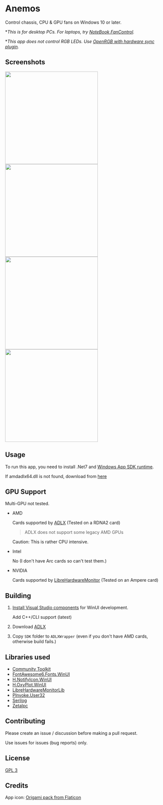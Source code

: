 ﻿# Anemos

Control chassis, CPU & GPU fans on Windows 10 or later.

\**This is for desktop PCs. For laptops, try [NoteBook FanControl](https://github.com/hirschmann/nbfc).*

\**This app does not control RGB LEDs. Use [OpenRGB with hardware sync plugin](https://openrgb.org/plugins.html).*

## Screenshots

<div>
<img src="https://user-images.githubusercontent.com/80553357/234269155-ae4615f5-4366-4591-834c-8157454d6f41.PNG" width=300>
<img src="https://user-images.githubusercontent.com/80553357/234269167-7eb35b24-0dcf-4b3b-ad87-593ce694f361.PNG" width=300>
<img src="https://user-images.githubusercontent.com/80553357/234269184-f3476c61-0703-4f31-b106-fdefc38a94f2.PNG" width=300>
<img src="https://user-images.githubusercontent.com/80553357/234269194-73c74ed9-29e3-47d0-b3c8-dd0194d221e3.PNG" width=300>
</div>

## Usage

To run this app, you need to install .Net7 and [Windows App SDK runtime](https://learn.microsoft.com/en-us/windows/apps/windows-app-sdk/downloads).

If amdadlx64.dll is not found, download from [here](https://download.amd.com/dir/bin/amdadlx64.dll/)

## GPU Support

Multi-GPU not tested.

- AMD

    Cards supported by [ADLX](https://gpuopen.com/manuals/adlx/adlx-page_guide__compatibility/) (Tested on a RDNA2 card)

    > ADLX does not support some legacy AMD GPUs

    Caution: This is rather CPU intensive.

- Intel

    No (I don't have Arc cards so can't test them.)

- NVIDIA

    Cards supported by [LibreHardwareMonitor](https://github.com/LibreHardwareMonitor/LibreHardwareMonitor) (Tested on an Ampere card)

## Building

1. [Install Visual Studio components](https://learn.microsoft.com/en-us/windows/apps/windows-app-sdk/set-up-your-development-environment#required-workloads-and-components) for WinUI development.

    Add C++/CLI support (latest)

1. Download [ADLX](https://github.com/GPUOpen-LibrariesAndSDKs/ADLX)
1. Copy `SDK` folder to `ADLXWrapper` (even if you don't have AMD cards, otherwise build fails.)

## Libraries used

- [Community Toolkit](https://github.com/CommunityToolkit/dotnet)
- [FontAwesome6.Fonts.WinUI](https://github.com/MartinTopfstedt/FontAwesome6)
- [H.NotifyIcon.WinUI](https://github.com/HavenDV/H.NotifyIcon)
- [H.OxyPlot.WinUI](https://github.com/oxyplot/oxyplot)
- [LibreHardwareMonitorLib](https://github.com/LibreHardwareMonitor/LibreHardwareMonitor)
- [PInvoke.User32](https://github.com/dotnet/pinvoke)
- [Serilog](https://github.com/serilog/serilog)
- [ZetaIpc](https://github.com/UweKeim/ZetaIpc)

## Contributing

Please create an issue / discussion before making a pull request.

Use issues for issues (bug reports) only.

## License

[GPL 3](https://github.com/hockerschwan/Anemos/blob/main/LICENSE)

## Credits

App icon: [Origami pack from Flaticon](https://www.flaticon.com/packs/origami-32)
